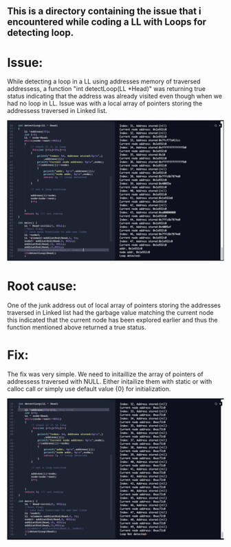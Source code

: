 ## This is a directory containing the issue that i encountered while coding a LL with Loops for detecting loop.

# Issue: 

While detecting a loop in a LL using addresses memory of traversed addressess, a function "int detectLoop(LL *Head)" was returning true status indicating that the address was already visited even though when we had no loop in LL. Issue was with a local array of pointers storing the addressess traversed in Linked list.

![alt Mesh Topology Result of 6 nodes](https://raw.githubusercontent.com/thewitking/bugs/main/LL_Issue/issue.png)

# Root cause: 

One of the junk address out of local array of pointers storing the addresses traversed in Linked list had the garbage value matching the current node this indicated that the current node has been explored earlier and thus the function mentioned above returned a true status.


# Fix:

The fix was very simple. We need to initaillize the array of pointers of addressess traversed with NULL. Either initailize them with static or with calloc call or simply use default value {0} for initialization.

![alt Mesh Topology Result of 6 nodes](https://raw.githubusercontent.com/thewitking/bugs/main/LL_Issue/afterFix.png)
